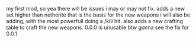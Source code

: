 my first mod, so yea there will be issues i may or may not fix. adds a new set higher than netherite that is the basis for the new weapons i will also be adding, with the most powerfull doing a /kill hit. also adds a new crafting table to craft the new weapons.
0.0.0 is unusable btw gonna see the fix for 0.0.1
